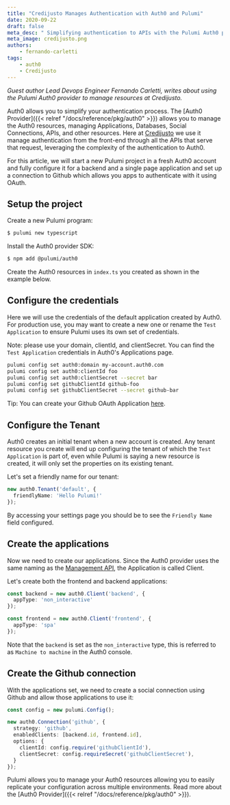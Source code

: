 ```yaml
---
title: "Credijusto Manages Authentication with Auth0 and Pulumi"
date: 2020-09-22
draft: false
meta_desc: " Simplifying authentication to APIs with the Pulumi Auth0 provider"
meta_image: credijusto.png
authors:
    - fernando-carletti
tags:
    - auth0
    - Credijusto
---
```


*Guest author Lead Devops Engineer Fernando Carletti, writes about using the Pulumi Auth0 provider to manage resources at Credijusto.*

Auth0 allows you to simplify your authentication process. The [Auth0 Provider]({{< relref "/docs/reference/pkg/auth0" >}}) allows you to manage the Auth0 resources, managing Applications, Databases, Social Connections, APIs, and other resources. Here at [Credijusto](https://credijusto.com) we use it manage authentication from the front-end through all the APIs that serve that request, leveraging the complexity of the authentication to Auth0.

For this article, we will start a new Pulumi project in a fresh Auth0 account and fully configure it for a backend and a single page application and set up a connection to Github which allows you apps to authenticate with it using OAuth.

<!--more-->

## Setup the project

Create a new Pulumi program:

```bash
$ pulumi new typescript
```

Install the Auth0 provider SDK:

```bash
$ npm add @pulumi/auth0
```

Create the Auth0 resources in `index.ts` you created as shown in the example below.

## Configure the credentials

Here we will use the credentials of the default application created by Auth0. For production use, you may want to create a new one or rename the `Test Application` to ensure Pulumi uses its own set of credentials.

Note: please use your domain, clientId, and clientSecret. You can find the `Test Application` credentials in Auth0's Applications page.

```bash
pulumi config set auth0:domain my-account.auth0.com
pulumi config set auth0:clientId foo
pulumi config set auth0:clientSecret --secret bar
pulumi config set githubClientId github-foo
pulumi config set githubClientSecret --secret github-bar
```

Tip: You can create your Github OAuth Application [here](https://github.com/settings/applications/new).

## Configure the Tenant

Auth0 creates an initial tenant when a new account is created. Any tenant resource you create will end up configuring the tenant of which the `Test Application` is part of, even while Pulumi is saying a new resource is created, it will only set the properties on its existing tenant.

Let's set a friendly name for our tenant:

```typescript
new auth0.Tenant('default', {
  friendlyName: 'Hello Pulumi!'
});
```

By accessing your settings page you should be to see the `Friendly Name` field configured.

## Create the applications

Now we need to create our applications. Since the Auth0 provider uses the same naming as the [Management API](https://auth0.com/docs/api/management/v2), the Application is called Client.

Let's create both the frontend and backend applications:

```typescript
const backend = new auth0.Client('backend', {
  appType: 'non_interactive'
});

const frontend = new auth0.Client('frontend', {
  appType: 'spa'
});
```

Note that the `backend` is set as the `non_interactive` type, this is referred to as `Machine to machine` in the Auth0 console.

## Create the Github connection

With the applications set, we need to create a social connection using Github and allow those applications to use it:

```typescript
const config = new pulumi.Config();

new auth0.Connection('github', {
  strategy: 'github',
  enabledClients: [backend.id, frontend.id],
  options: {
    clientId: config.require('githubClientId'),
    clientSecret: config.requireSecret('githubClientSecret'),
  }
});
```

Pulumi allows you to manage your Auth0 resources allowing you to easily replicate your configuration across multiple environments. Read more about the [Auth0 Provider]({{< relref "/docs/reference/pkg/auth0" >}}).

